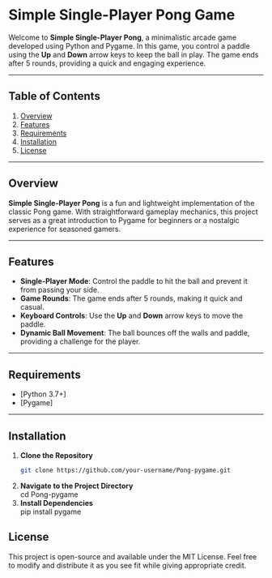 # Simple Single-Player Pong Game

Welcome to **Simple Single-Player Pong**, a minimalistic arcade game developed using Python and Pygame. In this game, you control a paddle using the **Up** and **Down** arrow keys to keep the ball in play. The game ends after 5 rounds, providing a quick and engaging experience.

---

## Table of Contents
1. [Overview](#overview)
2. [Features](#features)
3. [Requirements](#requirements)
4. [Installation](#installation)
8. [License](#license)

---

## Overview
**Simple Single-Player Pong** is a fun and lightweight implementation of the classic Pong game. With straightforward gameplay mechanics, this project serves as a great introduction to Pygame for beginners or a nostalgic experience for seasoned gamers.

---

## Features
- **Single-Player Mode**: Control the paddle to hit the ball and prevent it from passing your side.
- **Game Rounds**: The game ends after 5 rounds, making it quick and casual.
- **Keyboard Controls**: Use the **Up** and **Down** arrow keys to move the paddle.
- **Dynamic Ball Movement**: The ball bounces off the walls and paddle, providing a challenge for the player.

---

## Requirements
- [Python 3.7+]
- [Pygame]

---

## Installation
1. **Clone the Repository**  
   ```bash
   git clone https://github.com/your-username/Pong-pygame.git
2. **Navigate to the Project Directory**  
   cd Pong-pygame
3. **Install Dependencies**  
   pip install pygame


## License
This project is open-source and available under the MIT License. Feel free to modify and distribute it as you see fit while giving appropriate credit.

  
   
